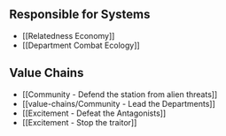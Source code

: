 ## Responsible for Systems
- [[Relatedness Economy]]
- [[Department Combat Ecology]]
## Value Chains
- [[Community - Defend the station from alien threats]]
- [[value-chains/Community - Lead the Departments]]
- [[Excitement - Defeat the Antagonists]]
- [[Excitement - Stop the traitor]]